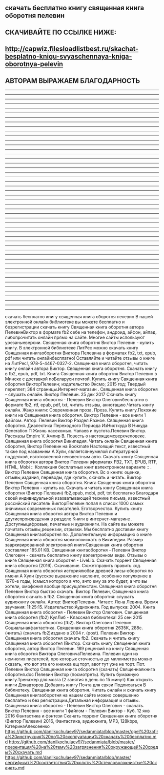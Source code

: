 скачать бесплатно книгу священная книга оборотня пелевин
--------------------------------------------------
СКАЧИВАЙТЕ ПО ССЫЛКЕ НИЖЕ:
--------------------------------------------------
http://capwiz.filesloadlistbest.ru/skachat-besplatno-knigu-svyaschennaya-kniga-oborotnya-pelevin
--------------------------------------------------
АВТОРАМ ВЫРАЖАЕМ БЛАГОДАРНОСТЬ
--------------------------------------------------
--------------------------------------------------
--------------------------------------------------
--------------------------------------------------
--------------------------------------------------
--------------------------------------------------
--------------------------------------------------
--------------------------------------------------
--------------------------------------------------
--------------------------------------------------
--------------------------------------------------
--------------------------------------------------
--------------------------------------------------
--------------------------------------------------
--------------------------------------------------
--------------------------------------------------
--------------------------------------------------
--------------------------------------------------
--------------------------------------------------
--------------------------------------------------
--------------------------------------------------
--------------------------------------------------
--------------------------------------------------
--------------------------------------------------
--------------------------------------------------
--------------------------------------------------
--------------------------------------------------
--------------------------------------------------
--------------------------------------------------
--------------------------------------------------
--------------------------------------------------
--------------------------------------------------
--------------------------------------------------
--------------------------------------------------
--------------------------------------------------
--------------------------------------------------
--------------------------------------------------
--------------------------------------------------
--------------------------------------------------
--------------------------------------------------
--------------------------------------------------
--------------------------------------------------
--------------------------------------------------
--------------------------------------------------
--------------------------------------------------
--------------------------------------------------
--------------------------------------------------
--------------------------------------------------
--------------------------------------------------
--------------------------------------------------
скачать бесплатно книгу священная книга оборотня пелевин В нашей электронной онлайн библиотеке вы можете бесплатно и безрегистрации скачать книгу Священная книга оборотня автора ПелевинВиктор в формате fb2 себе на телефон, андроид, айфон, айпад, либопрочитать онлайн прямо на сайте. Многие сайты используют урезаныеверсии. Священная книга оборотня Виктор Пелевин - купить книгу. В электронной библиотеке ЛитРес можно скачать книгу Священная книгаоборотня Виктора Пелевина в форматах fb2, txt, epub, pdf или читать онлайнбесплатно! Оставляйте и читайте отзывы о книге на ЛитРес!, 978-5-4467-0327-2. Священная книга оборотня, читать книгу онлайн автора Виктор. Священная книга оборотня. Скачать книгу в fb2, epub, pdf, txt. Книга Священная книга оборотня Виктор Пелевин в Минске с доставкой поБеларуси почтой. Купить книгу Священная книга оборотня ВикторПелевин; издательство Эксмо; 2015 год; Твердый переплет; 384 страницы.Интернет-магазин . Священная книга оборотня - cлушать онлайн. Виктор Пелевин. 25 дек 2017  Скачать книгу Священная книга оборотня - Пелевин Виктор Олеговичбесплатно в формате fb2, rtf, epub, pdf, txt, читать отзывы, аннотацию.Читать книгу онлайн. Жанр книги: Современная проза, Проза. Купить книгу.Похожие книги на Священная книга оборотня. Виктор Пелевин - все книги 1 файлом. Автор: Пелевин Виктор  Раздел:Разное. Священная книга оборотня. Диалектика Переходного Периода ИзНиоткуда В Никуда Generation П Жизнь насекомых. Чапаев и пустота.Пелевин Виктор. Рассказы Empire V. Ампир В. Повесть о настоящемсверхчеловеке. Священная книга оборотня  Википедия. Читать онлайн Священная книга оборотня, Виктор Пелевин на Bookmate Настоящий текст, известный также под названием А Хули, являетсянеумелой литературной подделкой, изготовленной неизвестным авто. Скачать книгу Священная книга оборотня автора Виктор Пелевин вформатах FB2, TXT, EPUB, RTF, HTML, Mobi :: Коллекция бесплатных книг вэлектронном варианте :: . Виктор Пелевин Священная книга оборотня. Вс о книге: оценки, отзывы,издания, переводы, где купить, скачать и читать.
Виктор Пелевин Священная книга оборотня. Книга Священная книга оборотня Виктор Пелевин - купить на. Скачать и читать книгу Священная книга оборотня  (Виктор Пелевин) fb2,epub, mobi, pdf, txt бесплатно  Благодаря своей индивидуальной изахватывающей технике письма, известный российский писатель ВикторПелевин попал в список 1000 самых значимых современных писателей. Еготворчество. Купить книгу Священная книга оборотня автора Виктор Пелевин и другиепроизведения в разделе Книги в интернет-магазине . Доступныцифровые, печатные и аудиокниги. На сайте вы можете почитать отзывы,рецензии, отрывки. Мы бесплатно доставим книгу Священная книгаоборотня по. Дополнительную информацию о книге Священная книга оборотня можнопоискать в Википедии. Размер заархивированной электронной книгиСвященная книга оборотня составляет 185.01 KB. Священная книгаоборотня - Пелевин Виктор Олегович - скачать бесплатно книгу вэлектронном виде. Отзывы о книге Священная книга оборотня - LiveLib. Скачать торрент Священная книга оборотня (2016). Скачивание. Сюжетправить  править код. Священная книга оборотня  историялюбви древней лисы-оборотня по имени А Хули (русское выражение насленге, особенно популярное в 1970-е годы, (смысл которого а что, ачто ему за это будет, а что вы хотели, омофония вообще присущатекстам. Священная книга оборотня  Пелевин Виктор  быстро скачать. Виктор Пелевин, Священная книга оборотня  скачать в fb2. Священная книга оборотня: слушать аудиокнигу онлайн. Автор: ВикторПелевин. Читает: Лена Левина. Время звучания: 11:25:15. Издательство:Аудиокнига. Год выпуска: 2004. Книга Священная книга оборотня - Пелевин Виктор Олегович. Священная книга оборотня (fb2)  КулЛиб - Классная библиотека!
25 сен 2015  Священная книга оборотня (fb2). Виктор Олегович Пелевин  Социальнаяфантастика. Священная книга оборотня 2635K, 288с. (читать) (скачать fb2)издано в 2004 г. (post). Пелевин Виктор Священная книга оборотня  скачать fb2. Скачать и читать книгу Священная книга оборотня  (Виктор. Скачать книгу Священная книга оборотня, автор Виктор Пелевин. 189 рецензий на книгу Священная книга оборотня Виктора ОлеговичаПелевина. Пелевин  один из немногих писателей, про которых сточностью до миллиметра можно сказать, что вот эта его книжка ещ торт, авот тут уже не торт. Пот. Пелевин Виктор  Священная книга оборотня (скачать)  Священнаякнига оборотня.doc  Пелевин Виктор (посмотреть). Купить бумажную книгу.Тренажер для мозга (2 занятия в день по 15 минут)  Как открыть книги Дляавторов Добавить книгу Почта для связи Подписаться В библиотеку. Священная книга оборотня. Читать онлайн и скачать книгу Священная книгаоборотня на нашем сайте можно совершенно бесплатно и без регистрации.Детальная информация и отзывы. Священная книга оборотня - Пелевин Виктор Олегович - скачать. Виктор Пелевин - все книги 1 файлом - Пелевин Виктор - Куб. 12 янв 2016  Фантастика и фэнтези  Скачать торрент Священная книга оборотня (Виктор Пелевин) 2016, Фантастика, аудиокнига, MP3, 128kbps, КатеринаАлексеенко
https://github.com/danilkochulaev97/sedanmiata/blob/master/opel%20zafira%20инструкция%20по%20эксплуатации%20скачать%20бесплатно.md
https://github.com/danilkochulaev97/sedanmiata/blob/master/презентация%20на%20тему%20загрязнения%20окружающей%20среды%20скачать.md
https://github.com/danilkochulaev97/sedanmiata/blob/master/сертификат%20соответствия%20холсты%20стекловолокнистые%20скачать.md